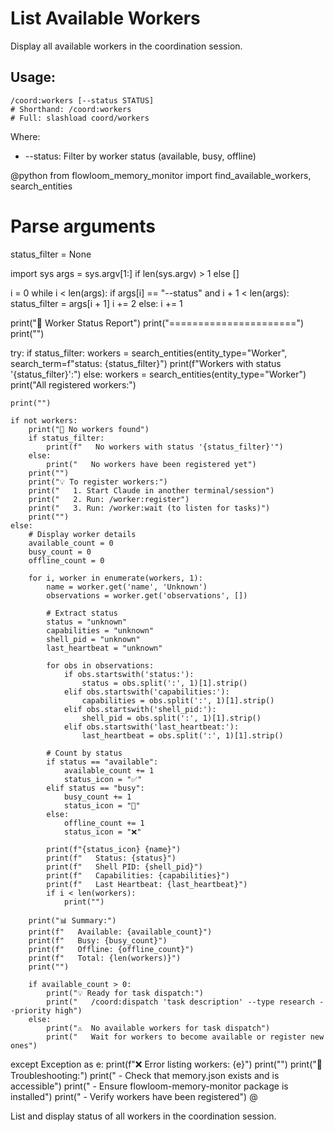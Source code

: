# List Available Workers

Display all available workers in the coordination session.

## Usage:
```
/coord:workers [--status STATUS]
# Shorthand: /coord:workers
# Full: slashload coord/workers
```

Where:
- --status: Filter by worker status (available, busy, offline)

@python
from flowloom_memory_monitor import find_available_workers, search_entities

# Parse arguments
status_filter = None

import sys
args = sys.argv[1:] if len(sys.argv) > 1 else []

i = 0
while i < len(args):
    if args[i] == "--status" and i + 1 < len(args):
        status_filter = args[i + 1]
        i += 2
    else:
        i += 1

print("👥 Worker Status Report")
print("======================")
print("")

try:
    if status_filter:
        workers = search_entities(entity_type="Worker", search_term=f"status: {status_filter}")
        print(f"Workers with status '{status_filter}':")
    else:
        workers = search_entities(entity_type="Worker")
        print("All registered workers:")
    
    print("")
    
    if not workers:
        print("🚫 No workers found")
        if status_filter:
            print(f"   No workers with status '{status_filter}'")
        else:
            print("   No workers have been registered yet")
        print("")
        print("💡 To register workers:")
        print("   1. Start Claude in another terminal/session")
        print("   2. Run: /worker:register")
        print("   3. Run: /worker:wait (to listen for tasks)")
        print("")
    else:
        # Display worker details
        available_count = 0
        busy_count = 0
        offline_count = 0
        
        for i, worker in enumerate(workers, 1):
            name = worker.get('name', 'Unknown')
            observations = worker.get('observations', [])
            
            # Extract status
            status = "unknown"
            capabilities = "unknown"
            shell_pid = "unknown"
            last_heartbeat = "unknown"
            
            for obs in observations:
                if obs.startswith('status:'):
                    status = obs.split(':', 1)[1].strip()
                elif obs.startswith('capabilities:'):
                    capabilities = obs.split(':', 1)[1].strip()
                elif obs.startswith('shell_pid:'):
                    shell_pid = obs.split(':', 1)[1].strip()
                elif obs.startswith('last_heartbeat:'):
                    last_heartbeat = obs.split(':', 1)[1].strip()
            
            # Count by status
            if status == "available":
                available_count += 1
                status_icon = "✅"
            elif status == "busy":
                busy_count += 1
                status_icon = "🔄"
            else:
                offline_count += 1
                status_icon = "❌"
            
            print(f"{status_icon} {name}")
            print(f"   Status: {status}")
            print(f"   Shell PID: {shell_pid}")
            print(f"   Capabilities: {capabilities}")
            print(f"   Last Heartbeat: {last_heartbeat}")
            if i < len(workers):
                print("")
        
        print("📊 Summary:")
        print(f"   Available: {available_count}")
        print(f"   Busy: {busy_count}")
        print(f"   Offline: {offline_count}")
        print(f"   Total: {len(workers)}")
        print("")
        
        if available_count > 0:
            print("💡 Ready for task dispatch:")
            print("   /coord:dispatch 'task description' --type research --priority high")
        else:
            print("⚠️  No available workers for task dispatch")
            print("   Wait for workers to become available or register new ones")

except Exception as e:
    print(f"❌ Error listing workers: {e}")
    print("")
    print("🔧 Troubleshooting:")
    print("   - Check that memory.json exists and is accessible")
    print("   - Ensure flowloom-memory-monitor package is installed")
    print("   - Verify workers have been registered")
@

List and display status of all workers in the coordination session.